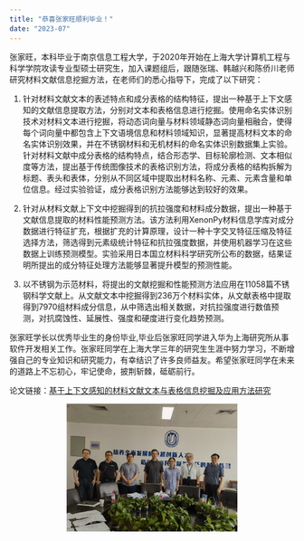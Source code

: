 ```yaml
---
title: "恭喜张家旺顺利毕业！"
date: "2023-07"
---
```


张家旺，本科毕业于南京信息工程大学，于2020年开始在上海大学计算机工程与科学学院攻读专业型硕士研究生，加入课题组后，跟随张瑞、韩越兴和陈侨川老师研究材料文献信息挖掘方法，在老师们的悉心指导下，完成了以下研究：

1. 针对材料文献文本的表述特点和成分表格的结构特征，提出一种基于上下文感知的文献信息提取方法，分别对文本和表格信息进行挖掘。使用命名实体识别技术对材料文本进行挖掘，将动态词向量与材料领域静态词向量相融合，使得每个词向量中都包含上下文语境信息和材料领域知识，显著提高材料文本的命名实体识别效果，并在不锈钢材料和无机材料的命名实体识别数据集上实验。 针对材料文献中成分表格的结构特点，结合形态学、目标轮廓检测、文本相似度等方法，提出基于传统图像技术的表格识别方法，将成分表格的结构拆解为标题、表头和表体，分别从不同区域中提取出材料名称、元素、元素含量和单位信息。经过实验验证，成分表格识别方法能够达到较好的效果。

2. 针对从材料文献上下文中挖掘得到的抗拉强度和材料成分数据，提出一种基于文献信息提取的材料性能预测方法。该方法利用XenonPy材料信息学库对成分数据进行特征扩充，根据扩充的计算原理，设计一种十字交叉特征压缩及特征选择方法，筛选得到元素级统计特征和抗拉强度数据，并使用机器学习在这些数据上训练预测模型。实验采用日本国立材料科学研究所公布的数据，结果证明所提出的成分特征处理方法能够显著提升模型的预测性能。

3. 以不锈钢为示范材料，将提出的文献挖掘和性能预测方法应用在11058篇不锈钢科学文献上。从文献文本中挖掘得到236万个材料实体，从文献表格中提取得到7970组材料成分信息，从中筛选出相关数据，对抗拉强度进行数值预测，对抗腐蚀性、延展性、强度和硬度进行变化趋势预测。

张家旺学长以优秀毕业生的身份毕业,毕业后张家旺同学进入华为上海研究所从事软件开发相关工作。张家旺同学在上海大学三年的研究生生涯中努力学习，不断增强自己的专业知识和研究能力，有幸结识了许多良师益友。希望张家旺同学在未来的道路上不忘初心，牢记使命，披荆斩棘，砥砺前行。

论文链接：[基于上下文感知的材料文献文本与表格信息挖掘及应用方法研究](/paper/2023/zhangjiawang.pdf)

<p align="center">
  <img src="/images/indexPic/2023/zhangjiawang.jpg" alt="张家旺照片" style="width:60%">
</p>